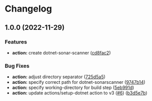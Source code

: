 # Changelog

## 1.0.0 (2022-11-29)


### Features

* **action:** create dotnet-sonar-scanner ([cd8fac2](https://github.com/chill-viking/dotnet-sonar-scanner/commit/cd8fac22a9f5f63733a2a29fc0bae05a98020e11))


### Bug Fixes

* **action:** adjust directory separator ([725d5a5](https://github.com/chill-viking/dotnet-sonar-scanner/commit/725d5a5d92094353fdb90f12eb4c91a227825270))
* **action:** specify correct path for dotnet-sonarscanner ([9747b14](https://github.com/chill-viking/dotnet-sonar-scanner/commit/9747b14ab82bf8bedae1082031e3db3905d4457f))
* **action:** specify working-directory for build step ([5eb991d](https://github.com/chill-viking/dotnet-sonar-scanner/commit/5eb991d757d4f498a65a668910694ede06fbda94))
* **action:** update actions/setup-dotnet action to v3 ([#6](https://github.com/chill-viking/dotnet-sonar-scanner/issues/6)) ([b3d5e7b](https://github.com/chill-viking/dotnet-sonar-scanner/commit/b3d5e7b9d836d600ced0d3721cdf5fe982844b51))
